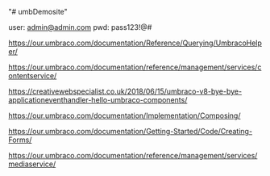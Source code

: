 "# umbDemosite" 

user: admin@admin.com
pwd: pass123!@#

https://our.umbraco.com/documentation/Reference/Querying/UmbracoHelper/

https://our.umbraco.com/documentation/reference/management/services/contentservice/

https://creativewebspecialist.co.uk/2018/06/15/umbraco-v8-bye-bye-applicationeventhandler-hello-umbraco-components/

https://our.umbraco.com/documentation/Implementation/Composing/

https://our.umbraco.com/documentation/Getting-Started/Code/Creating-Forms/

https://our.umbraco.com/documentation/reference/management/services/mediaservice/
